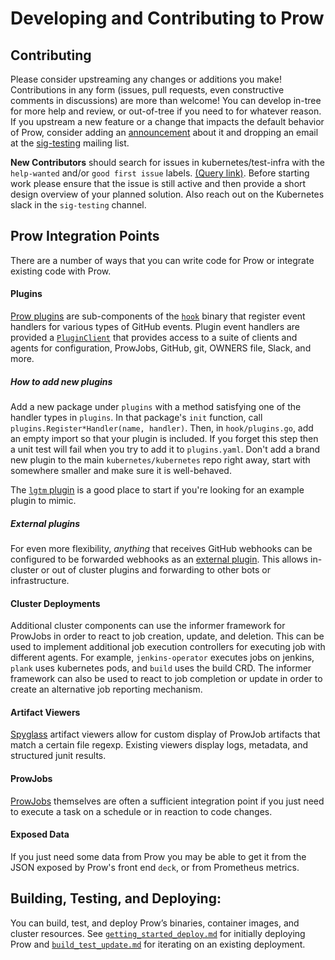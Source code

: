 # Developing and Contributing to Prow

## Contributing

Please consider upstreaming any changes or additions you make! Contributions in any form (issues, pull requests, even constructive comments in discussions) are more than welcome!
You can develop in-tree for more help and review, or out-of-tree if you need to for whatever reason. If you upstream a new feature or a change that impacts the default behavior of Prow, consider adding an [announcement](./ANNOUNCEMENTS.md) about it and dropping an email at the [sig-testing](https://groups.google.com/forum/#!forum/kubernetes-sig-testing) mailing list.

**New Contributors** should search for issues in kubernetes/test-infra with the `help-wanted` and/or `good first issue` labels. [(Query link)](https://github.com/kubernetes/test-infra/issues?utf8=%E2%9C%93&q=is%3Aopen+is%3Aissue+label%3A%22help+wanted%22). Before starting work please ensure that the issue is still active and then provide a short design overview of your planned solution.
Also reach out on the Kubernetes slack in the `sig-testing` channel.

## Prow Integration Points

There are a number of ways that you can write code for Prow or integrate existing code with Prow.

#### Plugins

[Prow plugins](/prow/plugins) are sub-components of the [`hook`](/prow/cmd/hook) binary that register event handlers for various types of GitHub events.
Plugin event handlers are provided a [`PluginClient`](https://godoc.org/k8s.io/test-infra/prow/plugins#PluginClient) that provides access to a suite of clients and agents for configuration, ProwJobs, GitHub, git, OWNERS file, Slack, and more.

##### How to add new plugins

Add a new package under `plugins` with a method satisfying one of the handler
types in `plugins`. In that package's `init` function, call
`plugins.Register*Handler(name, handler)`. Then, in `hook/plugins.go`, add an
empty import so that your plugin is included. If you forget this step then a
unit test will fail when you try to add it to `plugins.yaml`. Don't add a brand
new plugin to the main `kubernetes/kubernetes` repo right away, start with
somewhere smaller and make sure it is well-behaved.

The [`lgtm` plugin](/prow/plugins/lgtm) is a good place to start if you're looking for an example
plugin to mimic.

##### External plugins

For even more flexibility, *anything* that receives GitHub webhooks can be configured to be forwarded webhooks as an [external plugin](/prow/plugins/README.md#external-plugins). This allows in-cluster or out of cluster plugins and forwarding to other bots or infrastructure.

#### Cluster Deployments

Additional cluster components can use the informer framework for ProwJobs in order to react to job creation, update, and deletion.
This can be used to implement additional job execution controllers for executing job with different agents. For example, `jenkins-operator` executes jobs on jenkins, `plank` uses kubernetes pods, and `build` uses the build CRD.
The informer framework can also be used to react to job completion or update in order to create an alternative job reporting mechanism.

#### Artifact Viewers

[Spyglass](/prow/spyglass) artifact viewers allow for custom display of ProwJob artifacts that match a certain file regexp. Existing viewers display logs, metadata, and structured junit results.

#### ProwJobs

[ProwJobs](/prow/jobs.md) themselves are often a sufficient integration point if you just need to execute a task on a schedule or in reaction to code changes.

#### Exposed Data

If you just need some data from Prow you may be able to get it from the JSON exposed by Prow's front end `deck`, or from Prometheus metrics.


## Building, Testing, and Deploying:

You can build, test, and deploy Prow’s binaries, container images, and cluster resources. See [`getting_started_deploy.md`](/prow/getting_started_deploy.md) for initially deploying Prow and [`build_test_update.md`](/prow/build_test_update.md) for iterating on an existing deployment.

